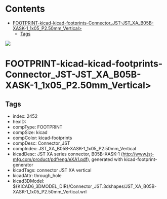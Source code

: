 



Contents
========

* [FOOTPRINT-kicad-kicad-footprints-Connector_JST-JST_XA_B05B-XASK-1_1x05_P2.50mm_Vertical>](#footprint-kicad-kicad-footprints-connector_jst-jst_xa_b05b-xask-1_1x05_p250mm_vertical)
	* [Tags](#tags)
  
![][im]
# FOOTPRINT-kicad-kicad-footprints-Connector_JST-JST_XA_B05B-XASK-1_1x05_P2.50mm_Vertical>

## Tags

- index: 2452
- hexID: 
- oompType: FOOTPRINT
- oompSize: kicad
- oompColor: kicad-footprints
- oompDesc: Connector_JST
- oompIndex: JST_XA_B05B-XASK-1_1x05_P2.50mm_Vertical
- kicadDesc: JST XA series connector, B05B-XASK-1 (http://www.jst-mfg.com/product/pdf/eng/eXA1.pdf), generated with kicad-footprint-generator
- kicadTags: connector JST XA vertical
- kicadAttr: through_hole
- kicad3DModel: ${KICAD6_3DMODEL_DIR}/Connector_JST.3dshapes/JST_XA_B05B-XASK-1_1x05_P2.50mm_Vertical.wrl



[im]: image.png
